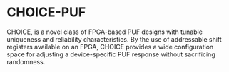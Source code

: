 # CHOICE-PUF
CHOICE, is a novel class of FPGA-based PUF designs with tunable uniqueness and reliability characteristics. By the use of addressable shift registers available on an FPGA, CHOICE provides a wide configuration space for adjusting a device-specific PUF response without sacrificing randomness.
